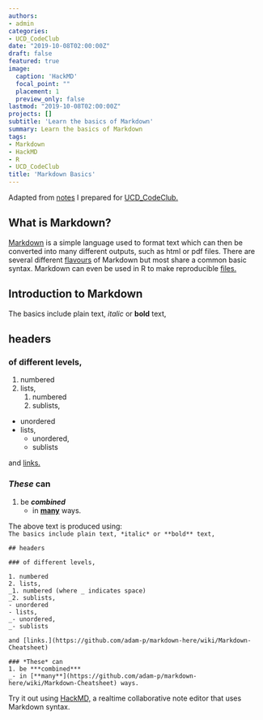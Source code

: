 ```yaml
---
authors:
- admin
categories:
- UCD_CodeClub
date: "2019-10-08T02:00:00Z"
draft: false
featured: true
image:
  caption: 'HackMD'
  focal_point: ""
  placement: 1
  preview_only: false
lastmod: "2019-10-08T02:00:00Z"
projects: []
subtitle: 'Learn the basics of Markdown'
summary: Learn the basics of Markdown
tags:
- Markdown
- HackMD
- R
- UCD_CodeClub
title: 'Markdown Basics'
---
```


Adapted from [notes](https://hackmd.io/o9dlXtLLRNKGGWR1k4rdqg "See notes") I prepared for [UCD_CodeClub.](https://ucdcodeclub.github.io/ "See website")

## What is Markdown?

[Markdown](https://en.wikipedia.org/wiki/Markdown) is a simple language used to format text which can then be converted into many different outputs, such as html or pdf files. There are several different [flavours](https://github.com/commonmark/commonmark-spec/wiki/markdown-flavors) of Markdown but most share a common basic syntax. Markdown can even be used in R to make reproducible [files.](https://rmarkdown.rstudio.com/)

## Introduction to Markdown

The basics include plain text, *italic* or **bold** text,

## headers

### of different levels,

1. numbered
2. lists,
   1. numbered
   2. sublists, 
- unordered 
- lists,
  - unordered,
  - sublists 

and [links.](https://github.com/adam-p/markdown-here/wiki/Markdown-Cheatsheet)

### *These* can
1. be ***combined***
   - in [**many**](https://github.com/adam-p/markdown-here/wiki/Markdown-Cheatsheet) ways.
   

The above text is produced using:  
`The basics include plain text, *italic* or **bold** text,`  

`## headers`  

`### of different levels,`  

`1. numbered`  
`2. lists,`  
`_1. numbered (where _ indicates space)`  
`_2. sublists,`  
`- unordered`  
`- lists,`  
`_- unordered,`  
`_- sublists`  

`and [links.](https://github.com/adam-p/markdown-here/wiki/Markdown-Cheatsheet)`  

`### *These* can`  
`1. be ***combined***`  
`_- in [**many**](https://github.com/adam-p/markdown-here/wiki/Markdown-Cheatsheet) ways.`

Try it out using [HackMD,](https://hackmd.io/) a realtime collaborative note editor that uses Markdown syntax.
